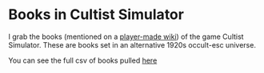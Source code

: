 # Books in Cultist Simulator

I grab the books (mentioned on a [player-made wiki](https://cultistsimulator.gamepedia.com/Category:Books)) of the game Cultist Simulator. These are books set in an alternative 1920s occult-esc universe. 

You can see the full csv of books pulled [here](csv/books.csv)

